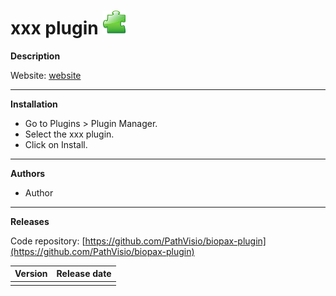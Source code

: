 # xxx plugin ![](/images/plugin.png)

**Description**

Website: [website](link)

----

**Installation** 
* Go to Plugins > Plugin Manager. 
* Select the xxx plugin.
* Click on Install.

----

**Authors**
* Author

---- 

**Releases**

Code repository: [https://github.com/PathVisio/biopax-plugin](https://github.com/PathVisio/biopax-plugin)

| Version | Release date |
| ------- |:------------:| 
| | | 

